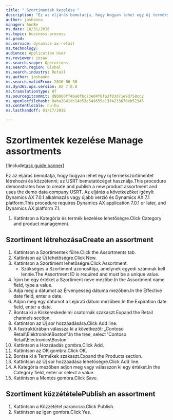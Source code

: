 ```yaml
--- 
title: " Szortimentek kezelése "
description: "Ez az eljárás bemutatja, hogy hogyan lehet egy új termékszortimentet létrehozni és közzétenni; az USRT bemutatócéget használja."
author: jashanno
manager: AnnBe
ms.date: 10/31/2016
ms.topic: business-process
ms.prod: 
ms.service: dynamics-ax-retail
ms.technology: 
audience: Application User
ms.reviewer: josaw
ms.search.scope: Operations
ms.search.region: Global
ms.search.industry: Retail
ms.author: jashanno
ms.search.validFrom: 2016-06-30
ms.dyn365.ops.version: AX 7.0.0
ms.translationtype: HT
ms.sourcegitcommit: d9b080ff46a0fbc73ed4f8fa3f03d71e9d758cc2
ms.openlocfilehash: 0aba2841dc14e53e549655e13f4233670eb52345
ms.contentlocale: hu-hu
ms.lasthandoff: 01/17/2018

---
```

# <a name="manage-assortments"></a><span data-ttu-id="43edc-103"> Szortimentek kezelése </span><span class="sxs-lookup"><span data-stu-id="43edc-103">Manage assortments</span></span> 

[!include[task guide banner](../includes/task-guide-banner.md)]

<span data-ttu-id="43edc-104">Ez az eljárás bemutatja, hogy hogyan lehet egy új termékszortimentet létrehozni és közzétenni; az USRT bemutatócéget használja.</span><span class="sxs-lookup"><span data-stu-id="43edc-104">This procedure demonstrates how to create and publish a new product assortment and uses the demo data company USRT.</span></span> <span data-ttu-id="43edc-105">Az eljárás a következőket igényli: Dynamics AX 7.0.1 alkalmazás vagy újabb verzió és Dynamics AX 7.1 platform.</span><span class="sxs-lookup"><span data-stu-id="43edc-105">This procedure requires Dynamics AX application 7.0.1 or later, and Dynamics AX platform 7.1.</span></span>  

1. <span data-ttu-id="43edc-106">Kattintson a Kategória és termék kezelése lehetőségre.</span><span class="sxs-lookup"><span data-stu-id="43edc-106">Click Category and product management.</span></span>

## <a name="create-an-assortment"></a><span data-ttu-id="43edc-107">Szortiment létrehozása</span><span class="sxs-lookup"><span data-stu-id="43edc-107">Create an assortment</span></span>
1. <span data-ttu-id="43edc-108">Kattintson a Szortimentek fülre.</span><span class="sxs-lookup"><span data-stu-id="43edc-108">Click the Assortments tab.</span></span>
2. <span data-ttu-id="43edc-109">Kattintson az Új lehetőségre.</span><span class="sxs-lookup"><span data-stu-id="43edc-109">Click New.</span></span>
3. <span data-ttu-id="43edc-110">Kattintson a Szortiment lehetőségre.</span><span class="sxs-lookup"><span data-stu-id="43edc-110">Click Assortment.</span></span>
    * <span data-ttu-id="43edc-111">Szükséges a Szortiment azonosítója, amelynek egyedi számnak kell lennie.</span><span class="sxs-lookup"><span data-stu-id="43edc-111">The Assortment ID is required and must be a unique value.</span></span>  
4. <span data-ttu-id="43edc-112">Írjon be egy értéket a Szortiment neve mezőbe.</span><span class="sxs-lookup"><span data-stu-id="43edc-112">In the Assortment name field, type a value.</span></span>
5. <span data-ttu-id="43edc-113">Adja meg a dátumot az Érvényesség dátuma mezőben.</span><span class="sxs-lookup"><span data-stu-id="43edc-113">In the Effective date field, enter a date.</span></span>
6. <span data-ttu-id="43edc-114">Adjon meg egy dátumot a Lejárati dátum mezőben.</span><span class="sxs-lookup"><span data-stu-id="43edc-114">In the Expiration date field, enter a date.</span></span>
7. <span data-ttu-id="43edc-115">Bontsa ki a Kiskereskedelmi csatornák szakaszt.</span><span class="sxs-lookup"><span data-stu-id="43edc-115">Expand the Retail channels section.</span></span>
8. <span data-ttu-id="43edc-116">Kattintson az Új sor hozzáadására.</span><span class="sxs-lookup"><span data-stu-id="43edc-116">Click Add line.</span></span>
9. <span data-ttu-id="43edc-117">A fastruktúrában válassza ki a következőt: „Contoso Retail\Elektronika\Boston”.</span><span class="sxs-lookup"><span data-stu-id="43edc-117">In the tree, select 'Contoso Retail\Electronics\Boston'.</span></span>
10. <span data-ttu-id="43edc-118">Kattintson a Hozzáadás gombra.</span><span class="sxs-lookup"><span data-stu-id="43edc-118">Click Add.</span></span>
11. <span data-ttu-id="43edc-119">Kattintson az OK gombra.</span><span class="sxs-lookup"><span data-stu-id="43edc-119">Click OK.</span></span>
12. <span data-ttu-id="43edc-120">Bontsa ki a Termékek szakaszt.</span><span class="sxs-lookup"><span data-stu-id="43edc-120">Expand the Products section.</span></span>
13. <span data-ttu-id="43edc-121">Kattintson az Új sor hozzáadása lehetőségre.</span><span class="sxs-lookup"><span data-stu-id="43edc-121">Click Add line.</span></span>
14. <span data-ttu-id="43edc-122">A Kategória mezőben adjon meg vagy válasszon ki egy értéket.</span><span class="sxs-lookup"><span data-stu-id="43edc-122">In the Category field, enter or select a value.</span></span>
15. <span data-ttu-id="43edc-123">Kattintson a Mentés gombra.</span><span class="sxs-lookup"><span data-stu-id="43edc-123">Click Save.</span></span>

## <a name="publish-an-assortment"></a><span data-ttu-id="43edc-124">Szortiment közzététele</span><span class="sxs-lookup"><span data-stu-id="43edc-124">Publish an assortment</span></span>
1. <span data-ttu-id="43edc-125">Kattintson a Közzététel parancsra.</span><span class="sxs-lookup"><span data-stu-id="43edc-125">Click Publish.</span></span>
2. <span data-ttu-id="43edc-126">Kattintson az Igen gombra.</span><span class="sxs-lookup"><span data-stu-id="43edc-126">Click Yes.</span></span>


